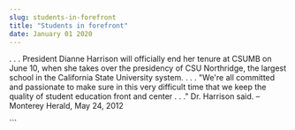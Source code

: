 ```yaml
---
slug: students-in-forefront
title: "Students in forefront"
date: January 01 2020
---
```


 
<p>
  . . . President Dianne Harrison will officially end her tenure at CSUMB on
  June 10, when she takes over the presidency of CSU Northridge, the largest
  school in the California State University system. . . . "We're all committed
  and passionate to make sure in this very difficult time that we keep the
  quality of student education front and center . . ." Dr. Harrison said. –
  Monterey Herald, May 24, 2012
</p>
```
